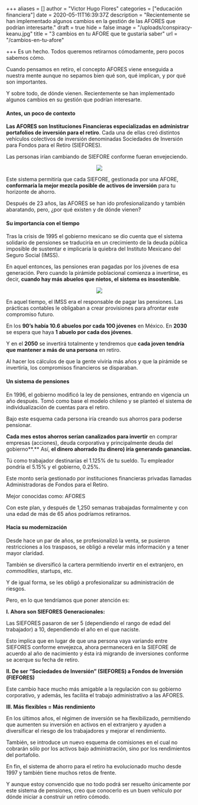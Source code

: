 +++
aliases = []
author = "Victor Hugo Flores"
categories = ["educación financiera"]
date = 2020-05-11T16:39:37Z
description = "Recientemente se han implementado algunos cambios en la gestión de las AFORES que podrían interesarte."
draft = true
hide = false
image = "/uploads/conspiracy-keanu.jpg"
title = "3 cambios en tu AFORE que te gustaría saber"
url = "/cambios-en-tu-afore"

+++
Es un hecho. Todos queremos retirarnos cómodamente, pero pocos sabemos cómo.

Cuando pensamos en retiro, el concepto AFORES viene enseguida a nuestra mente aunque no sepamos bien qué son, qué implican, y por qué son importantes.

Y sobre todo, de dónde vienen. Recientemente se han implementado algunos cambios en su gestión que podrían interesarte.

#### Antes, un poco de contexto

**Las AFORES son Instituciones Financieras especializadas en administrar portafolios de inversión para el retiro**. Cada una de ellas creó distintos vehículos colectivos de inversión denominadas Sociedades de Inversión para Fondos para el Retiro (SIEFORES).

Las personas irían cambiando de SIEFORE conforme fueran envejeciendo.

<div style="text-align:center"> <figure> <img src="/uploads/Envejecer.gif"> </figure> </div>

Este sistema permitiría que cada SIEFORE, gestionada por una AFORE, **conformaría la mejor mezcla posible de activos de inversión** para tu horizonte de ahorro.

Después de 23 años, las AFORES se han ido profesionalizando y también abaratando, pero, ¿por qué existen y de dónde vienen?

#### Su importancia con el tiempo

Tras la crisis de 1995 el gobierno mexicano se dio cuenta que el sistema solidario de pensiones se traduciría en un crecimiento de la deuda pública imposible de sustentar e implicaría la quiebra del Instituto Mexicano del Seguro Social (IMSS).

En aquel entonces, las pensiones eran pagadas por los jóvenes de esa generación. Pero cuando la pirámide poblacional comienza a invertirse, es decir, **cuando hay más abuelos que nietos, el sistema es insostenible**.

<div style="text-align:center"> <figure> <img src="/uploads/giphy (6)-2.gif"> </figure> </div>

En aquel tiempo, el IMSS era el responsable de pagar las pensiones. Las prácticas contables le obligaban a crear provisiones para afrontar este compromiso futuro.

En los **90’s había 10.6 abuelos por cada 100 jóvenes** en México. En **2030** se espera que haya **1 abuelo por cada dos jóvenes**.

Y en el **2050** se invertirá totalmente y tendremos que **cada joven tendría que mantener a más de una persona** en retiro.

Al hacer los cálculos de que la gente viviría más años y que la pirámide se invertiría, los compromisos financieros se disparaban.

#### Un sistema de pensiones

En 1996, el gobierno modificó la ley de pensiones, entrando en vigencia un año después. Tomó como base el modelo chileno y se planteó el sistema de individualización de cuentas para el retiro.

Bajo este esquema cada persona iría creando sus ahorros para poderse pensionar.

**Cada mes estos ahorros serían canalizados para invertir** en comprar empresas (acciones), deuda corporativa y principalmente deuda del gobierno**.** Así, **el dinero ahorrado (tu dinero) iría generando ganancias.**

Tú como trabajador destinarías el 1.125% de tu sueldo. Tu empleador pondría el 5.15% y el gobierno, 0.25%.

Este monto sería gestionado por instituciones financieras privadas llamadas Administradoras de Fondos para el Retiro.

Mejor conocidas como: AFORES

Con este plan, y después de 1,250 semanas trabajadas formalmente  y con una edad de más de 65 años podríamos retirarnos.

#### Hacia su modernización

Desde hace un par de años, se profesionalizó la venta, se pusieron restricciones a los traspasos, se obligó a revelar más información y a tener mayor claridad.

También se diversificó la cartera permitiendo invertir en el extranjero, en _commodities_, startups, etc.

Y de igual forma, se les obligó a profesionalizar su administración de riesgos.

Pero, en lo que tendríamos que poner atención es:

**I. Ahora son SIEFORES Generacionales:**

Las SIEFORES pasaron de ser 5 (dependiendo el rango de edad del trabajador) a 10, dependiendo el año en el que naciste.

Esto implica que en lugar de que una persona vaya variando entre SIEFORES conforme envejezca, ahora permanecerá en la SIEFORE de acuerdo al año de nacimiento y ésta irá migrando de inversiones conforme se acerque su fecha de retiro.

**II. De ser “Sociedades de Inversión” (SIEFORES) a Fondos de Inversión (FIEFORES)**

Este cambio hace mucho más amigable a la regulación con su gobierno corporativo, y además, les facilita el trabajo administrativo a las AFORES.

**III. Más flexibles = Más rendimiento**

En los últimos años, el régimen de inversión se ha flexibilizado, permitiendo que aumenten su inversión en activos en el extranjero y ayuden a diversificar el riesgo de los trabajadores y mejorar el rendimiento.

También, se introduce un nuevo esquema de comisiones en el cual no cobrarán sólo por los activos bajo administración, sino por los rendimientos del portafolio.

En fin, el sistema de ahorro para el retiro ha evolucionado mucho desde 1997 y también tiene muchos retos de frente.

Y aunque estoy convencido que no todo podrá ser resuelto únicamente por este sistema de pensiones, creo que conocerlo es un buen vehículo por dónde iniciar a construir un retiro cómodo.
